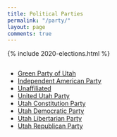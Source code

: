 ```yaml
---
title: Political Parties
permalink: "/party/"
layout: page
comments: true
---
```


{% include 2020-elections.html %}

<div class="columns">
  <ul>
    <li><a href="green">Green Party of Utah</a></li>
    <li><a href="independent-american">Independent American Party</a></li>
    <li><a href="unaffiliated">Unaffiliated</a></li>
    <li><a href="united-utah">United Utah Party</a></li>
    <li><a href="constitution">Utah Constitution Party</a></li>
    <li><a href="democratic">Utah Democratic Party</a></li>
    <li><a href="libertarian">Utah Libertarian Party</a></li>
    <li><a href="republican">Utah Republican Party</a></li>
  </ul>
</div>